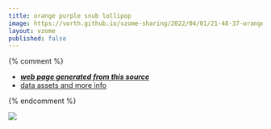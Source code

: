 ```yaml
---
title: orange purple snub lollipop
image: https://vorth.github.io/vzome-sharing/2022/04/01/21-48-37-orange-purple-snub-lollipop/orange-purple-snub-lollipop.png
layout: vzome
published: false
---
```


{% comment %}
 - [***web page generated from this source***][post]
 - [data assets and more info][github]

[post]: <https://vorth.github.io/vzome-sharing/2022/04/01/orange-purple-snub-lollipop-21-48-37.html>
[github]: <https://github.com/vorth/vzome-sharing/tree/main/2022/04/01/21-48-37-orange-purple-snub-lollipop/>
{% endcomment %}

<vzome-viewer style="width: 100%; height: 65vh;"
       src="https://vorth.github.io/vzome-sharing/2022/04/01/21-48-37-orange-purple-snub-lollipop/orange-purple-snub-lollipop.vZome" >
  <img src="https://vorth.github.io/vzome-sharing/2022/04/01/21-48-37-orange-purple-snub-lollipop/orange-purple-snub-lollipop.png" />
</vzome-viewer>
